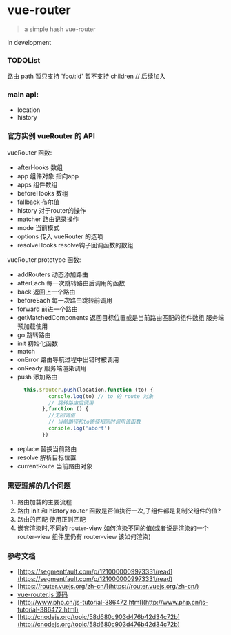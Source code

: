 # vue-router

> a simple hash vue-router

In development

### TODOList

路由 path 暂只支持 'foo/:id'
暂不支持 children // 后续加入

### main api:

- location
- history


### 官方实例 vueRouter 的 API

vueRouter 函数:
- afterHooks 数组
- app 组件对象 指向app
- apps 组件数组
- beforeHooks 数组
- fallback 布尔值
- history 对于router的操作
- matcher 路由记录操作
- mode 当前模式
- options 传入 vueRouter 的选项
- resolveHooks resolve钩子回调函数的数组

vueRouter.prototype 函数:
- addRouters 动态添加路由
- afterEach 每一次跳转路由后调用的函数
- back 返回上一个路由
- beforeEach 每一次路由跳转前调用
- forward 前进一个路由
- getMatchedComponents  返回目标位置或是当前路由匹配的组件数组 服务端预加载使用
- go 跳转路由
- init 初始化函数
- match
- onError 路由导航过程中出错时被调用
- onReady 服务端渲染调用
- push 添加路由
  ```js
    this.$router.push(location,function (to) {
            console.log(to) // to 的 route 对象
            // 跳转路由后调用
          },function () {
            //无回调值
            // 当前路径和to路径相同时调用该函数
            console.log('abort')
          })
  ```
- replace 替换当前路由
- resolve 解析目标位置
- currentRoute 当前路由对象


### 需要理解的几个问题

1. 路由加载的主要流程
2. 路由 init 和 history router 函数是否值执行一次,子组件都是复制父组件的值?
3. 路由的匹配 使用正则匹配
4. 嵌套渲染时,不同的 router-view 如何渲染不同的值(或者说是渲染的一个 router-view 组件里仍有 router-view 该如何渲染)


### 参考文档

- [https://segmentfault.com/p/1210000009973331/read](https://segmentfault.com/p/1210000009973331/read)
- [https://router.vuejs.org/zh-cn/](https://router.vuejs.org/zh-cn/)
- [vue-router.js 源码](https://github.com/vuejs/vue-router/blob/dev/dist/vue-router.js)
- [http://www.php.cn/js-tutorial-386472.html](http://www.php.cn/js-tutorial-386472.html)
- [http://cnodejs.org/topic/58d680c903d476b42d34c72b](http://cnodejs.org/topic/58d680c903d476b42d34c72b)

